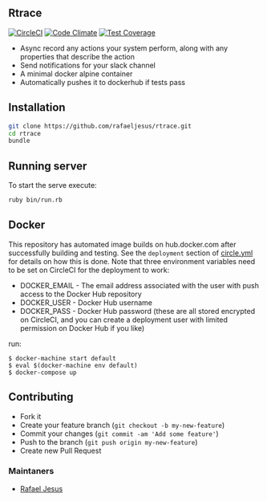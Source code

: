 ## Rtrace

[![CircleCI](https://circleci.com/gh/rafaeljesus/rtrace/tree/master.svg?style=svg)](https://circleci.com/gh/rafaeljesus/rtrace/tree/master)
[![Code Climate](https://codeclimate.com/github/rafaeljesus/rtrace/badges/gpa.svg)](https://codeclimate.com/github/rafaeljesus/rtrace)
[![Test Coverage](https://codeclimate.com/github/rafaeljesus/rtrace/badges/coverage.svg)](https://codeclimate.com/github/rafaeljesus/rtrace/coverage)

* Async record any actions your system perform, along with any properties that describe the action
* Send notifications for your slack channel
* A minimal docker alpine container
* Automatically pushes it to dockerhub if tests pass

## Installation
```bash
git clone https://github.com/rafaeljesus/rtrace.git
cd rtrace
bundle
```

## Running server
To start the serve execute:
```bash
ruby bin/run.rb
```

## Docker
This repository has automated image builds on hub.docker.com after successfully building and testing. See the `deployment` section of [circle.yml](circle.yml) for details on how this is done. Note that three environment variables need to be set on CircleCI for the deployment to work:

  * DOCKER_EMAIL - The email address associated with the user with push access to the Docker Hub repository
  * DOCKER_USER - Docker Hub username
  * DOCKER_PASS - Docker Hub password (these are all stored encrypted on CircleCI, and you can create a deployment user with limited permission on Docker Hub if you like)

run:
```
$ docker-machine start default
$ eval $(docker-machine env default)
$ docker-compose up
```

## Contributing
- Fork it
- Create your feature branch (`git checkout -b my-new-feature`)
- Commit your changes (`git commit -am 'Add some feature'`)
- Push to the branch (`git push origin my-new-feature`)
- Create new Pull Request

### Maintaners

* [Rafael Jesus](https://github.com/rafaeljesus)
